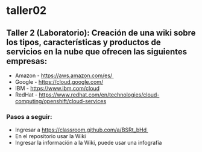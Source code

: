 # taller02

## Taller 2 (Laboratorio): Creación de una wiki sobre los tipos, características y productos de servicios en la nube que ofrecen las siguientes empresas:


- Amazon - https://aws.amazon.com/es/ 
- Google - https://cloud.google.com/
- IBM - https://www.ibm.com/cloud
- RedHat - https://www.redhat.com/en/technologies/cloud-computing/openshift/cloud-services

### Pasos a seguir:

- Ingresar a https://classroom.github.com/a/BSRt_bHd 
- En el repositorio usar la Wiki
- Ingresar la información a la Wiki, puede usar una infografía
